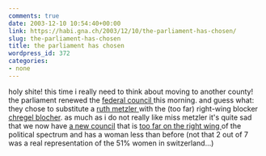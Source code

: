 ```yaml
---
comments: true
date: 2003-12-10 10:54:40+00:00
link: https://habi.gna.ch/2003/12/10/the-parliament-has-chosen/
slug: the-parliament-has-chosen
title: the parliament has chosen
wordpress_id: 372
categories:
- none
---
```


holy shite!
this time i really need to think about moving to another county!
the parliament renewed the [federal council ](http://www.bernergazette.ch/archives/000069.html) this morning. 
and guess what: they chose to substitute a [ruth metzler ](http://www.admin.ch/ch/d/cf/br/108.html)with the (too far) right-wing blocker [chregel blocher](http://www.blocherisacunt.ch.vu/).
as much as i do not really like miss metzler it's quite sad that we now have [a new council](http://www.espace.ch/dossiers/artikel/39422/artikel.html) that is [too far on the right wing ](http://plasticcam.textamerica.com/?r=225034)of the political spectrum and has a woman less than before (not that 2 out of 7 was a real representation of the 51% women in switzerland...)
